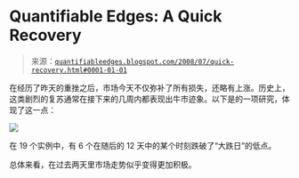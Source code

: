 <!--yml

分类：未分类

日期：2024-05-18 08:11:15

-->

# Quantifiable Edges: A Quick Recovery

> 来源：[`quantifiableedges.blogspot.com/2008/07/quick-recovery.html#0001-01-01`](http://quantifiableedges.blogspot.com/2008/07/quick-recovery.html#0001-01-01)

在经历了昨天的重挫之后，市场今天不仅弥补了所有损失，还略有上涨。历史上，这类剧烈的复苏通常在接下来的几周内都表现出牛市迹象。以下是的一项研究，体现了这一点：

![](https://blogger.googleusercontent.com/img/b/R29vZ2xl/AVvXsEiA7_g3haheuRsXa1ajhOmN-9bcuhD-pwz9Of4xvCHcYV7ac4u4FKnEX7SkGoSDotbGYviOXQ2JeFyP7DvxIN0RKwTht751_FjaISAj2L4MGqfn9cXEPfT7q-xf_X8S14rCPRmKH5Y9dDg/s1600-h/2008-7-30+png.PNG)

在 19 个实例中，有 6 个在随后的 12 天中的某个时刻跌破了“大跌日”的低点。

总体来看，在过去两天里市场走势似乎变得更加积极。
